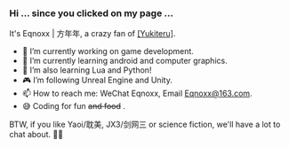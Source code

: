 ### Hi ... since you clicked on my page ... 

  It's Eqnoxx | 方年年, a crazy fan of [[Yukiteru]](https://github.com/wfly1998).
  
  - 🔭 I’m currently working on game development.
  - 🌱 I’m currently learning android and computer graphics.
  - 🧐 I’m also learning Lua and Python!
  - 🎮 I’m following Unreal Engine and Unity.
  - 📫 How to reach me: WeChat Eqnoxx, Email Eqnoxx@163.com.
  - 😅 Coding for fun ~~and food~~ .
  
BTW, if you like Yaoi/耽美, JX3/剑网三 or science fiction, we'll have a lot to chat about. 🏳️‍🌈

